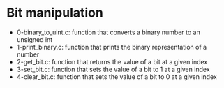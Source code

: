# Bit manipulation
* 0-binary_to_uint.c: function that converts a binary number to an unsigned int
* 1-print_binary.c: function that prints the binary representation of a number
* 2-get_bit.c: function that returns the value of a bit at a given index
* 3-set_bit.c: function that sets the value of a bit to 1 at a given index
* 4-clear_bit.c: function that sets the value of a bit to 0 at a given index
